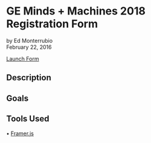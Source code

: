 # GE Minds + Machines 2018 Registration Form
by Ed Monterrubio</br>
February 22, 2016

<a href="#" target="_blank">Launch Form</a>

## Description


## Goals


## Tools Used
• <a href="https://framer.com/" target="_blank">Framer.js</a></br>
